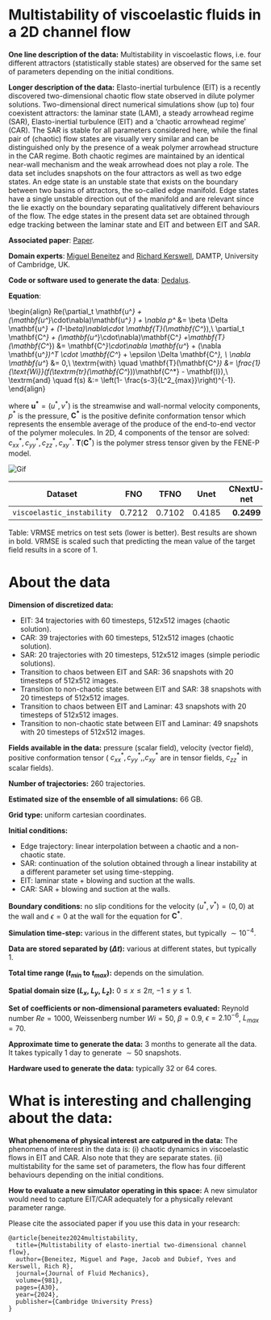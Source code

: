 # Multistability of viscoelastic fluids in a 2D channel flow

**One line description of the data:** Multistability in viscoelastic flows, i.e. four different attractors (statistically stable states) are observed for the same set of parameters depending on the initial conditions.

**Longer description of the data:** Elasto-inertial turbulence (EIT) is a recently discovered two-dimensional chaotic flow state observed in dilute polymer solutions. Two-dimensional direct numerical simulations show (up to) four coexistent attractors: the laminar state (LAM), a steady arrowhead regime (SAR), Elasto-inertial turbulence (EIT) and a ‘chaotic arrowhead regime’ (CAR). The SAR is stable for all parameters considered here, while the final pair of (chaotic) flow states are visually very similar and can be distinguished only by the presence of a weak polymer arrowhead structure in the CAR regime. Both chaotic regimes are maintained by an identical near-wall mechanism and the weak arrowhead does not play a role. The data set includes snapshots on the four attractors as well as two edge states. An edge state is an unstable state that exists on the boundary between two basins of attractors, the so-called edge manifold. Edge states have a single unstable direction out of the manifold and are relevant since the lie exactly on the boundary separating qualitatively different behaviours of the flow. The edge states in the present data set are obtained through edge tracking between the laminar state and EIT and between EIT and SAR.

**Associated paper**: [Paper](https://www.cambridge.org/core/services/aop-cambridge-core/content/view/D63B7EDB638451A6FC2FBBFDA85E1BBD/S0022112024000508a.pdf/multistability-of-elasto-inertial-two-dimensional-channel-flow.pdf).

**Domain experts**: [Miguel Beneitez](https://beneitez.github.io/) and [Richard Kerswell](https://www.damtp.cam.ac.uk/user/rrk26/), DAMTP, University of Cambridge, UK.

**Code or software used to generate the data**: [Dedalus](https://dedalus-project.readthedocs.io/en/latest/index.html).

**Equation**:


\begin{align}
Re(\partial_t \mathbf{u^*} + (\mathbf{u^*}\cdot\nabla)\mathbf{u^*} ) + \nabla p^* &= \beta \Delta \mathbf{u^*} + (1-\beta)\nabla\cdot \mathbf{T}(\mathbf{C^*}),\\
\partial_t \mathbf{C^*} + (\mathbf{u^*}\cdot\nabla)\mathbf{C^*} +\mathbf{T}(\mathbf{C^*}) &= \mathbf{C^*}\cdot\nabla \mathbf{u^*} + (\nabla \mathbf{u^*})^T \cdot \mathbf{C^*} + \epsilon \Delta \mathbf{C^*}, \\
\nabla \mathbf{u^*} &= 0,\\
\textrm{with} \quad \mathbf{T}(\mathbf{C^*}) &= \frac{1}{\text{Wi}}(f(\textrm{tr}(\mathbf{C^*}))\mathbf{C^*} - \mathbf{I}),\\
\textrm{and} \quad f(s) &:= \left(1- \frac{s-3}{L^2_{max}}\right)^{-1}.
\end{align}

where $\mathbf{u^*} = (u^*,v^*)$ is the streamwise and wall-normal velocity components, $p^*$ is the pressure, $\mathbf{C^*}$ is the positive definite conformation tensor which represents the ensemble average of the produce of the end-to-end vector of the polymer molecules. In 2D, 4 components of the tensor are solved: $c_{xx}^{*}, c^{*}_{yy}, c^{*}_{zz}, c^{*}_{xy}$. $\mathbf{T}(\mathbf{C^{*}})$ is the polymer stress tensor given by the FENE-P model.


![Gif](https://users.flatironinstitute.org/~polymathic/data/the_well/datasets/viscoelastic_instability/gif/czz_normalized.gif)

| Dataset    | FNO | TFNO  | Unet | CNextU-net
|:-:|:-:|:-:|:-:|:-:|
| `viscoelastic_instability` | 0.7212 | 0.7102 | 0.4185 | $\mathbf{0.2499}$ |

Table: VRMSE metrics on test sets (lower is better). Best results are shown in bold. VRMSE is scaled such that predicting the mean value of the target field results in a score of 1.

# About the data

**Dimension of discretized data:**
- EIT: 34 trajectories with 60 timesteps, 512x512 images (chaotic solution).
- CAR: 39 trajectories with 60 timesteps, 512x512 images (chaotic solution).
- SAR: 20 trajectories with 20 timesteps, 512x512 images (simple periodic solutions).
- Transition to chaos between EIT and SAR: 36 snapshots with 20 timesteps of 512x512 images.
- Transition to non-chaotic state between EIT and SAR: 38 snapshots with 20 timesteps of 512x512 images.
- Transition to chaos between EIT and Laminar: 43 snapshots with 20 timesteps of 512x512 images.
- Transition to non-chaotic state between EIT and Laminar: 49 snapshots with 20 timesteps of 512x512 images.

**Fields available in the data:** pressure (scalar field), velocity (vector field), positive conformation tensor ( $c_{xx}^{*}, c^{*}_{yy},, c^{*}_{xy}$ are in tensor fields, $c^{*}_{zz}$ in scalar fields).

**Number of trajectories:** 260 trajectories.

**Estimated size of the ensemble of all simulations:** 66 GB.

**Grid type:** uniform cartesian coordinates.

**Initial conditions:**
- Edge trajectory: linear interpolation between a chaotic and a non-chaotic state.
- SAR: continuation of the solution obtained through a linear instability at a different parameter set using time-stepping.
- EIT: laminar state + blowing and suction at the walls.
- CAR: SAR + blowing and suction at the walls.

**Boundary conditions:** no slip conditions for the velocity $(u^*,v^*)=(0,0)$ at the wall and $\epsilon=0$ at the wall for the equation for $\mathbf{C^*}$.

**Simulation time-step:** various in the different states, but typically $\sim 10^{-4}$.

**Data are stored separated by ($\Delta t$):** various at different states, but typically 1.

**Total time range ($t_{min}$ to $t_{max}$):** depends on the simulation.

**Spatial domain size ($L_x$, $L_y$, $L_z$):** $0 \leq x \leq 2\pi$, $-1 \leq y \leq 1$.

**Set of coefficients or non-dimensional parameters evaluated:** Reynold number $Re=1000$, Weissenberg number $Wi = 50$, $\beta =0.9$, $\epsilon=2.10^{-6}$, $L_{max}=70$.

**Approximate time to generate the data:** 3 months to generate all the data. It takes typically 1 day to generate $\sim 50$ snapshots.

**Hardware used to generate the data:** typically 32 or 64 cores.

# What is interesting and challenging about the data:

**What phenomena of physical interest are catpured in the data:** The phenomena of interest in the data is: (i) chaotic dynamics in viscoelastic flows in EIT and CAR. Also note that they are separate states. (ii) multistability for the same set of parameters, the flow has four different behaviours depending on the initial conditions.

**How to evaluate a new simulator operating in this space:**
A new simulator would need to capture EIT/CAR adequately for a physically relevant parameter range.

Please cite the associated paper if you use this data in your research:

```
@article{beneitez2024multistability,
  title={Multistability of elasto-inertial two-dimensional channel flow},
  author={Beneitez, Miguel and Page, Jacob and Dubief, Yves and Kerswell, Rich R},
  journal={Journal of Fluid Mechanics},
  volume={981},
  pages={A30},
  year={2024},
  publisher={Cambridge University Press}
}
```
